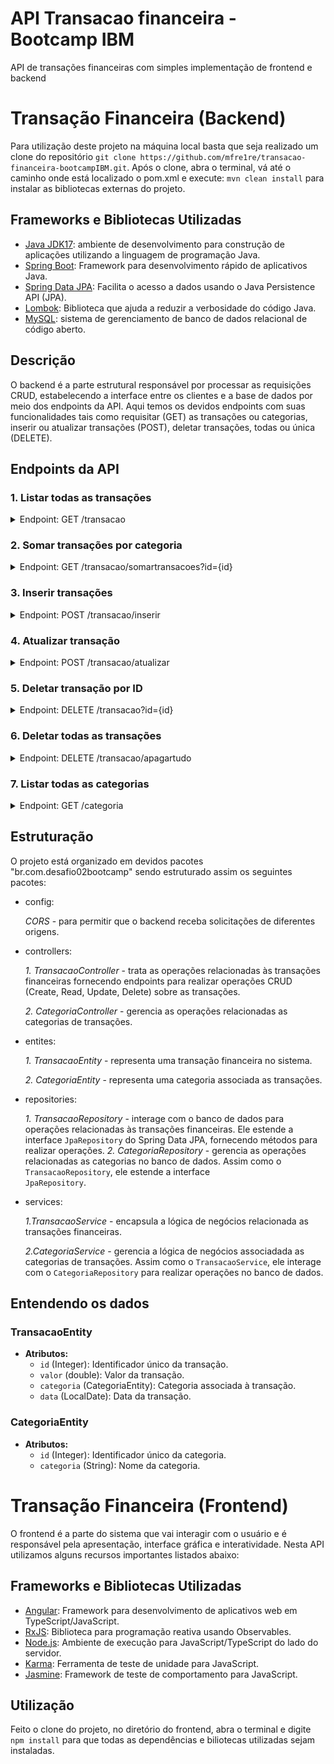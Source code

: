 # API Transacao financeira - Bootcamp IBM
API de transações financeiras com simples implementação de frontend e backend

# Transação Financeira (Backend)
Para utilização deste projeto na máquina local basta que seja realizado um clone do repositório `git clone https://github.com/mfre1re/transacao-financeira-bootcampIBM.git`. Após o clone, abra o terminal, vá até o caminho onde está localizado o pom.xml e execute: `mvn clean install` para instalar as bibliotecas externas do projeto.

## Frameworks e Bibliotecas Utilizadas
- [Java JDK17](https://www.oracle.com/java/technologies/javase/jdk17-archive-downloads.html): ambiente de desenvolvimento para construção de aplicações utilizando a linguagem de programação Java.
- [Spring Boot](https://spring.io/projects/spring-boot): Framework para desenvolvimento rápido de aplicativos Java.
- [Spring Data JPA](https://spring.io/projects/spring-data-jpa): Facilita o acesso a dados usando o Java Persistence API (JPA).
- [Lombok](https://projectlombok.org/): Biblioteca que ajuda a reduzir a verbosidade do código Java.
- [MySQL](https://www.mysql.com/downloads/): sistema de gerenciamento de banco de dados relacional de código aberto.

## Descrição
O backend é a parte estrutural responsável por processar as requisições CRUD, estabelecendo a interface entre os clientes e a base de dados por meio dos endpoints da API. Aqui temos os devidos endpoints com suas funcionalidades tais como requisitar (GET) as transações ou categorias, inserir ou atualizar transações (POST), deletar transações, todas ou única (DELETE). 

## Endpoints da API

### 1. Listar todas as transações
<details><summary>Endpoint: GET  /transacao </summary>(http://localhost:8080/transacao): Retorna todas as transações cadastradas.</details>

### 2. Somar transações por categoria
<details><summary>Endpoint: GET  /transacao/somartransacoes?id={id}</summary>(http://localhost:8080/transacao/somartransacoes?id=1): Retorna a soma dos valores de transações para uma categoria específica.
  
![image](https://github.com/mfre1re/transacao-financeira-bootcampIBM/assets/88170132/21cc871a-a373-434a-8a02-483f04b45783)
</details>

### 3. Inserir transações
<details><summary>Endpoint: POST  /transacao/inserir </summary>(http://localhost:8080/transacao/inserir): Insere uma ou mais transações na base de dados.
  
![image](https://github.com/mfre1re/transacao-financeira-bootcampIBM/assets/88170132/142d4ed6-224f-47d9-892f-6aec174d15ac)
</details>

### 4. Atualizar transação
<details><summary>Endpoint: POST  /transacao/atualizar </summary>(http://localhost:8080/transacao/atualizar): Atualiza uma transação existente com base no ID.
  
![image](https://github.com/mfre1re/transacao-financeira-bootcampIBM/assets/88170132/c110efef-ca4a-4c92-b615-32490efd6ee6)
</details>

### 5. Deletar transação por ID
<details><summary>Endpoint: DELETE  /transacao?id={id}</summary>(http://localhost:8080/transacao?id=3): Deleta uma transação usando o ID fornecido.
  
![image](https://github.com/mfre1re/transacao-financeira-bootcampIBM/assets/88170132/b42f3571-709b-48e6-82f2-07ffde23c170)
</details>

### 6. Deletar todas as transações
<details><summary>Endpoint: DELETE  /transacao/apagartudo</summary>(http://localhost:8080/transacao/apagartudo): Deleta todas as transações da base de dados.
  
![image](https://github.com/mfre1re/transacao-financeira-bootcampIBM/assets/88170132/111a257e-b18b-45d5-a4ae-d4aa9fa2c08b)
</details>

### 7. Listar todas as categorias
<details><summary>Endpoint: GET  /categoria</summary>(http://localhost:8080/categoria): Retorna todas as categorias cadastradas.
  
![image](https://github.com/mfre1re/transacao-financeira-bootcampIBM/assets/88170132/da4d9f60-281e-47fc-ba02-3710ce483481)
</details>


## Estruturação
O projeto está organizado em devidos pacotes "br.com.desafio02bootcamp" sendo estruturado assim os seguintes pacotes:
- config:

  *CORS* - para permitir que o backend receba solicitações de diferentes origens.
- controllers:
  
     *1. TransacaoController* - trata as operações relacionadas às transações financeiras fornecendo endpoints para realizar operações CRUD (Create, Read, Update, 
               Delete) sobre as transações.
  
     *2. CategoriaController* - gerencia as operações relacionadas as categorias de transações.
  
- entites:
  
     *1. TransacaoEntity* - representa uma transação financeira no sistema.
  
     *2. CategoriaEntity* - representa uma categoria associada as transações.
  
- repositories:

     *1. TransacaoRepository* - interage com o banco de dados para operações relacionadas às transações financeiras. Ele estende a interface `JpaRepository` do 
                Spring Data JPA, fornecendo métodos para realizar operações.
     *2. CategoriaRepository* - gerencia as operações relacionadas as categorias no banco de dados. Assim como o `TransacaoRepository`, ele estende a interface   
                `JpaRepository`.
- services:

     *1.TransacaoService* - encapsula a lógica de negócios relacionada as transações financeiras.

  
     *2.CategoriaService* - gerencia a lógica de negócios associadada as categorias de transações. Assim como o `TransacaoService`, ele interage com o 
            `CategoriaRepository` para realizar operações no banco de dados.

## Entendendo os dados
### TransacaoEntity
- **Atributos:**
  - `id` (Integer): Identificador único da transação.
  - `valor` (double): Valor da transação.
  - `categoria` (CategoriaEntity): Categoria associada à transação.
  - `data` (LocalDate): Data da transação.

### CategoriaEntity
- **Atributos:**
  - `id` (Integer): Identificador único da categoria.
  - `categoria` (String): Nome da categoria.
    
# Transação Financeira (Frontend)

O frontend é a parte do sistema que vai interagir com o usuário e é responsável pela apresentação, interface gráfica e interatividade. Nesta API utilizamos alguns recursos importantes listados abaixo:

## Frameworks e Bibliotecas Utilizadas
- [Angular](https://angular.io/): Framework para desenvolvimento de aplicativos web em TypeScript/JavaScript.
- [RxJS](https://rxjs.dev/): Biblioteca para programação reativa usando Observables.
- [Node.js](https://nodejs.org/): Ambiente de execução para JavaScript/TypeScript do lado do servidor.
- [Karma](https://karma-runner.github.io/): Ferramenta de teste de unidade para JavaScript.
- [Jasmine](https://jasmine.github.io/): Framework de teste de comportamento para JavaScript.

## Utilização
Feito o clone do projeto, no diretório do frontend, abra o terminal e digite `npm install` para que todas as dependências e biliotecas utilizadas sejam instaladas.


